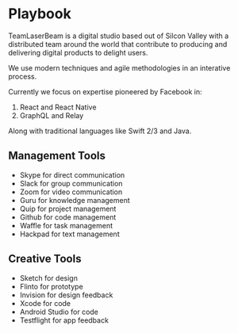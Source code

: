 # Playbook 

TeamLaserBeam is a digital studio based out of Silcon Valley with a distributed team around the world that contribute to producing and delivering digital products to delight users.

We use modern techniques and agile methodologies in an interative process.

Currently we focus on expertise pioneered by Facebook in:

1. React and React Native
2. GraphQL and Relay

Along with traditional languages like Swift 2/3 and Java.

## Management Tools

- Skype for direct communication
- Slack for group communication
- Zoom for video communication
- Guru for knowledge management
- Quip for project management
- Github for code management
- Waffle for task management
- Hackpad for text management

## Creative Tools

- Sketch for design
- Flinto for prototype
- Invision for design feedback
- Xcode for code
- Android Studio for code 
- Testflight for app feedback

